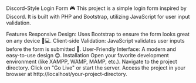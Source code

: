 Discord-Style Login Form 🎮
This project is a simple login form inspired by Discord. It is built with PHP and Bootstrap, utilizing JavaScript for user input validation.

Features
Responsive Design: Uses Bootstrap to ensure the form looks great on any device 📱💻.
Client-side Validation: JavaScript validates user inputs before the form is submitted 🚦.
User-Friendly Interface: A modern and easy-to-use design 😊.
Installation
Open your favorite development environment (like XAMPP, WAMP, MAMP, etc.).
Navigate to the project directory.
Click on "Go Live" or start the server.
Access the project in your browser at http://localhost/your-project-directory.
